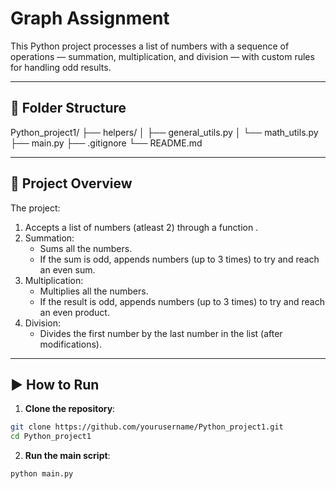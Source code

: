 # Graph Assignment

This Python project processes a list of numbers with a sequence of operations — summation, multiplication, and division — with custom rules for handling odd results.

---

## 📂 Folder Structure

Python_project1/
├── helpers/
│ ├── general_utils.py
│ └── math_utils.py
├── main.py
├── .gitignore
└── README.md

---

## 🧠 Project Overview

The project:

1. Accepts a list of numbers (atleast 2) through a function .
2. Summation:
   - Sums all the numbers.
   - If the sum is odd, appends numbers (up to 3 times) to try and reach an even sum.
3. Multiplication:
   - Multiplies all the numbers.
   - If the result is odd, appends numbers (up to 3 times) to try and reach an even product.
4. Division:
   - Divides the first number by the last number in the list (after modifications).

---

## ▶️ How to Run

1. **Clone the repository**: 

```bash
git clone https://github.com/yourusername/Python_project1.git
cd Python_project1
```

2. **Run the main script**:

```bash
python main.py
```

